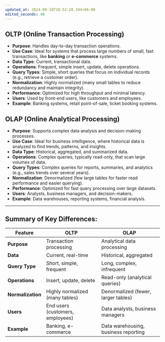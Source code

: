 ```yaml
---
updated_at: 2024-09-18T10:52:20.344+06:00
edited_seconds: 40
---
```

## OLTP (Online Transaction Processing)
- **Purpose**: Handles day-to-day transaction operations.
- **Use Case**: Ideal for systems that process large numbers of small, fast transactions, like **banking** or **e-commerce** systems.
- **Data Type**: Current, transactional data.
- **Operations**: Frequent, simple insert, update, delete operations.
- **Query Types**: Simple, short queries that focus on individual records (e.g., retrieve a customer order).
- **Normalization**: Highly normalized (many small tables to reduce redundancy and maintain integrity).
- **Performance**: Optimized for high throughput and minimal latency.
- **Users**: Used by front-end users, like customers and employees.
- **Example**: Banking systems, retail point-of-sale, ticket booking systems.

## OLAP (Online Analytical Processing)
- **Purpose**: Supports complex data analysis and decision-making processes.
- **Use Case**: Ideal for business intelligence, where historical data is analyzed to find trends, patterns, and insights.
- **Data Type**: Historical, aggregated, and summarized data.
- **Operations**: Complex queries, typically read-only, that scan large volumes of data.
- **Query Types**: Complex queries for reports, summaries, and analytics (e.g., sales trends over several years).
- **Normalization**: Denormalized (few large tables for faster read performance and easier querying).
- **Performance**: Optimized for fast query processing over large datasets.
- **Users**: Analysts, business managers, and decision-makers.
- **Example**: Data warehouses, reporting systems, financial analysis.

---

## Summary of Key Differences:

| Feature                 | **OLTP**                          | **OLAP**                             |
|-------------------------|-----------------------------------|--------------------------------------|
| **Purpose**              | Transaction processing            | Analytical data processing           |
| **Data**                 | Current, real-time                | Historical, aggregated               |
| **Query Type**           | Short, simple, frequent           | Long, complex, infrequent            |
| **Operations**           | Insert, update, delete            | Read-only (analytical queries)       |
| **Normalization**        | Highly normalized (many tables)   | Denormalized (fewer, larger tables)  |
| **Users**                | End users (customers, employees)  | Data analysts, business managers     |
| **Example**              | Banking, e-commerce               | Data warehousing, business reporting |

